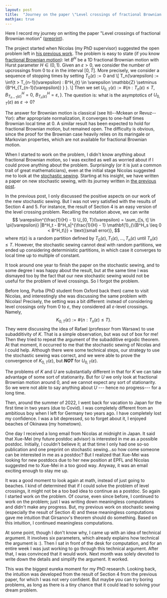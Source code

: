 ```yaml
---
layout: post
title:  "Journey on the paper \"Level crossings of fractional Brownian motion\""
mathjax: true
---
```


Here I record my journey on writing the
paper "Level crossings of fractional Brownian motion" ([preprint](https://arxiv.org/abs/2308.08274)).

The project started when Nicolas (my PhD supervisor) suggested the open problem left in [his previous work](https://www.ams.org/journals/btran/2019-06-05/S2330-0000-2019-00034-1/). 
The problem is easy to state (if you know [fractional Brownian motion](https://en.wikipedia.org/wiki/Fractional_Brownian_motion)): 
let $B^H$ be a 1D fractional Brownian motion with Hurst parameter $H \in (0, 1)$. Given an $\varepsilon > 0$, 
we consider the number of upcrossings from $0$ to $\varepsilon$ in the interval $[0, T]$. 
More precisely, we consider a sequence of stopping times by setting $T_0(\varepsilon) := 0$ and 
\\[
T_n(\varepsilon) := \inf\{t > T_{n-1}(\varepsilon) : B^H_{t} \in \varepsilon \mathbb{Z} \setminus \{B^H_{T_{n-1}(\varepsilon)} \}  \}.
\\]
Then we set $U_{0, T}(\varepsilon) := \# \{n : T_n(\varepsilon) \leq T, \,\, B^H_{T_{n-1}(\varepsilon)} = 0, \,\, B^H_{T_{n}(\varepsilon)} = \varepsilon, \}$. 
The question is: what is the asymptotics of $U_{0, T}(\varepsilon)$ as $\varepsilon \to 0$? 

The answer for Brownian motion is classical (see Itô--Mckean or Revuz--Yor): 
after appropriate normalization, it converges to one-half times Brownian local time at $0$.
A similar result has been expected to hold for fractional Brownian motion, but remained open. 
The difficulty is obvious, since the proof for the Brownian case heavily relies on its maringale or Markovian properties, which are not available for fractional Brownian motion.

When I started to work on the problem, I didn't know anything about fractional Brownian motion, so I was excited as well as worried about if I could prove anything about the problem. 
Surprisingly (or it is just a common trait of great mathematicians), even at the initial stage Nicolas suggested me to look at the [stochastic sewing](https://projecteuclid.org/journals/electronic-journal-of-probability/volume-25/issue-none/A-stochastic-sewing-lemma-and-applications/10.1214/20-EJP442.full). 
Starting at his insight, we have written a paper on new stochastic sewing, with its journey written in [the previous post](https://toyomumatsuda.github.io/2022/10/30/stochastic-sewing.html). 

In the previous post, I only discussed the positive aspects on our work of the new stochastic sewing. 
But I was not very satisfied with the results of Section 4 and 5. 
For instance, the result of Section 4 is an easy version of the level crossing problem. 
Recalling the notation above, we can write 
$$
\varepsilon^{\frac{1}{H} - 1} U_{0, T}(\varepsilon) 
= \sum_{[s, t] \in  \pi(\varepsilon)} |B^H_t - B^H_s|^{\frac{1}{H} - 1} \mathbf{1}_{\{B^H_s \leq 0 < B^H_t\}} + \text{(small error)},
$$
where $\pi(\varepsilon)$ is a random partition defined by $T_0(\varepsilon), T_1(\varepsilon), \ldots, T_n(\varepsilon)$ until $T_n(\varepsilon) \leq T$. 
However, the stochastic sewing cannot deal with random partitions, we ended up considering deterministic partitions, in which case it converges to local time up to multiple of constant. 

It took around one year to finish the paper on the stochastic sewing, and to some degree I was happy about the result, 
but at the same time I was dismayed too by the fact that our new stochastic sewing would not be useful for the problem of level crossings. So I forgot the problem. 

Before long, Purba (PhD student from Oxford back then) came to visit Nicolas, and interestingly she was discussing the same problem with Nicolas! Precisely, the setting was a bit different: instead of considering level crossings only from $0$ to $\varepsilon$, they considered all $\varepsilon$-level crossings. Namely, 
$$
K_{0, T}(\varepsilon) := \# \{n : T_n(\varepsilon) \leq T \}. 
$$
They were discussing the idea of Rafael (professor from Warsaw) to use subadditivity of $K$. 
That is a simple observation, but was out of box for me! Then they tried to repeat the argument of the subadditive ergodic theorem. At that moment, it occurred to me that the stochastic sewing of Nicolas and I could help. 
Although there were some technical steps, our strategy to use the stochastic sewing was correct, 
and we were able to prove the convergence of $K_{0, T}(\varepsilon)$, but ***NOT*** for $U_{0, T}(\varepsilon)$. 

The problems of $K$ and $U$ are substantially different in that for $K$ we can take advantage of some sort of stationarity. But for $U$ we only look at fractional Brownian motion around $0$, and we cannot expect any sort of stationarity. So we were not able to say anything about $U$ --- hence no progress--- for a long time. 

Then, around the summer of 2022, I went back for vacation to Japan for the first time in two years (due to Covid). I was completely different from an ambitious boy when I left for Germany two years ago. I have completely lost my confidence. I was a bit depressed, so to forget about it, I enjoyed beaches of Okinawa (my hometown). 

One day I received a long email from Nicolas at midnight in Japan. It said that Xue-Mei (my future postdoc advisor) is interested in me as a possible postdoc. Initially, I couldn't believe it; at that time I only had one so-so publication and one preprint on stochastic sewing...so how come someone can be interested in me as a postdoc? But I realized that Xue-Mei was looking for new postdocs due to her new position at EPFL and Nicolas suggested me to Xue-Mei in a too good way.  Anyway, it was an email exciting enough to stay me up. 

It was a good moment to look again at math, instead of just going to beaches. I kind of determined that if I could solve the problem of level crossings, it might not be a too bad idea to continue as a postdoc. 
So again I started work on the problem. Of course, even since before, I continued to work on the problem; just I was writing down meaningless computations and didn't make any progress. But, my previous work on stochastic sewing (especially the result of Section 4) and these meaningless computations gave me intuition that Girsanov's theorem should do something. Based on this intuition, I continued meaningless computations.

At some point, though I don't know why, I came up with an idea of technical argument. It involves six parameters, which already explains how technical the argument is :). Then I sat in front of the desk for computation, and for an entire week I was just working to go through this technical argument. After that, I was convinced that it would work. Next month was solely devoted to write down the details and simplify the argument.  It worked.

This was the biggest eureka moment for my PhD research. Looking back, the intuition was developed from the result of Section 4 from the previous paper, for which I was not very confident. But maybe you can try boring problems, as long as there is a tiny chance that it could lead to solving your dream problem. 